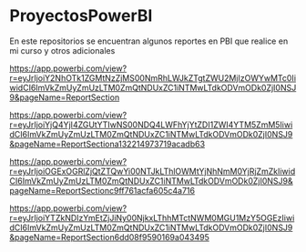 # ProyectosPowerBI
En este repositorios se encuentran algunos reportes en PBI que realice en mi curso y otros adicionales

https://app.powerbi.com/view?r=eyJrIjoiY2NhOTk1ZGMtNzZjMS00NmRhLWJkZTgtZWU2MjIzOWYwMTc0IiwidCI6ImVkZmUyZmUzLTM0ZmQtNDUxZC1iNTMwLTdkODVmODk0ZjI0NSJ9&pageName=ReportSection

https://app.powerbi.com/view?r=eyJrIjoiYjQ4YjI4ZGUtYTIwNS00NDQ4LWFhYjYtZDI1ZWI4YTM5ZmM5IiwidCI6ImVkZmUyZmUzLTM0ZmQtNDUxZC1iNTMwLTdkODVmODk0ZjI0NSJ9&pageName=ReportSectiona132214973719acadb63

https://app.powerbi.com/view?r=eyJrIjoiOGExOGRlZjQtZTQwYi00NTJkLThlOWMtYjNhNmM0YjRjZmZkIiwidCI6ImVkZmUyZmUzLTM0ZmQtNDUxZC1iNTMwLTdkODVmODk0ZjI0NSJ9&pageName=ReportSectionc9ff761acfa605c4a716

https://app.powerbi.com/view?r=eyJrIjoiYTZkNDIzYmEtZjJiNy00NjkxLThhMTctNWM0MGU1MzY5OGEzIiwidCI6ImVkZmUyZmUzLTM0ZmQtNDUxZC1iNTMwLTdkODVmODk0ZjI0NSJ9&pageName=ReportSection6dd08f9590169a043495
